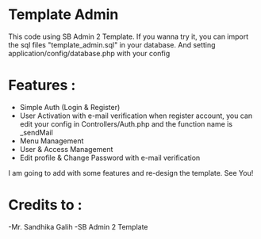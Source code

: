 # Template Admin
This code using SB Admin 2 Template. If you wanna try it, you can import the sql files "template_admin.sql" in your database. And setting application/config/database.php with your config

# Features : 
- Simple Auth (Login & Register)
- User Activation with e-mail verification when register account, you can edit your config in Controllers/Auth.php and the function name is _sendMail
- Menu Management
- User & Access Management
- Edit profile & Change Password with e-mail verification

I am going to add with some features and re-design the template. See You!

# Credits to : 
-Mr. Sandhika Galih
-SB Admin 2 Template

